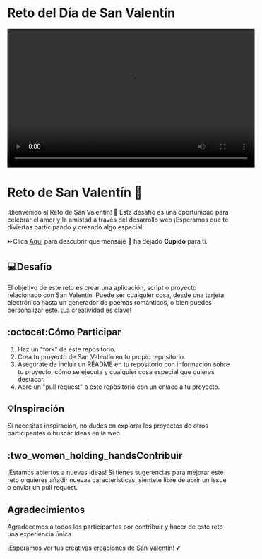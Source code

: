 # Reto del Día de San Valentín
<video width="560" height="315" controls autoplay loop>
  <source src="img/FemCoders Club - Reto San Valentin - Hecho con Clipchamp_1707698313417.mp4" type="video/mp4">
  Your browser does not support the video tag.
</video>


# Reto de San Valentín 💖

¡Bienvenido al Reto de San Valentín! 🌹 Este desafío es una oportunidad para celebrar el amor y la amistad a través del desarrollo web ¡Esperamos que te diviertas participando y creando algo especial!

:fast_forward:Clica [Aquí](https://femcodersclub.github.io/reto-FemCodersClub-dia-de-San-Valentin/) para descubrir que mensaje :love_letter: ha dejado <strong>Cupido</strong> para ti. 

## :computer:Desafío

El objetivo de este reto es crear una aplicación, script o proyecto relacionado con San Valentín. Puede ser cualquier cosa, desde una tarjeta electrónica hasta un generador de poemas románticos, o bien puedes personalizar este. ¡La creatividad es clave!

## :octocat:Cómo Participar

1. Haz un "fork" de este repositorio.
2. Crea tu proyecto de San Valentín en tu propio repositorio.
3. Asegúrate de incluir un README en tu repositorio con información sobre tu proyecto, cómo se ejecuta y cualquier cosa especial que quieras destacar.
4. Abre un "pull request" a este repositorio con un enlace a tu proyecto.

## :bulb:Inspiración

Si necesitas inspiración, no dudes en explorar los proyectos de otros participantes o buscar ideas en la web.

## :two_women_holding_handsContribuir

¡Estamos abiertos a nuevas ideas! Si tienes sugerencias para mejorar este reto o quieres añadir nuevas características, siéntete libre de abrir un issue o enviar un pull request.

## Agradecimientos

Agradecemos a todos los participantes por contribuir y hacer de este reto una experiencia única.

¡Esperamos ver tus creativas creaciones de San Valentín! 💕
